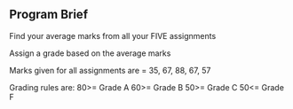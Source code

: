 ## Program Brief

Find your average marks from all your FIVE assignments

Assign a grade based on the average marks

Marks given for all assignments are = 35, 67, 88, 67, 57

Grading rules are:  80>= Grade A
                    60>= Grade B
                    50>= Grade C
                    50<= Grade F
